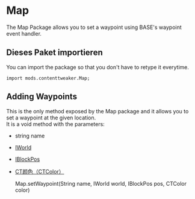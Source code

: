 # Map

The Map Package allows you to set a waypoint using BASE's waypoint event handler.

## Dieses Paket importieren

You can import the package so that you don't have to retype it everytime.

    import mods.contenttweaker.Map;


## Adding Waypoints

This is the only method exposed by the Map package and it allows you to set a waypoint at the given location.  
It is a void method with the parameters:

- string name
- [IWorld](/Mods/ContentTweaker/Vanilla/Types/World/IWorld/)
- [IBlockPos](/Mods/ContentTweaker/Vanilla/Types/Block/IBlockPos/)
- [CT颜色（CTColor）](/Mods/ContentTweaker/Vanilla/Types/Color/Color/)

    Map.setWaypoint(String name, IWorld world, IBlockPos pos, CTColor color)